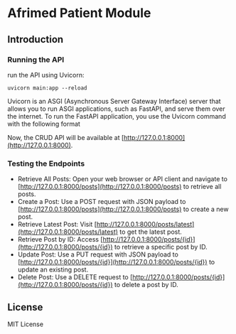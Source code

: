 # Afrimed Patient Module

## Introduction

### Running the API

run the API using Uvicorn:
```
uvicorn main:app --reload
```

Uvicorn is an ASGI (Asynchronous Server Gateway Interface) server that allows you to run ASGI applications, such as FastAPI, and serve them over the internet. To run the FastAPI application, you use the Uvicorn command with the following format

Now, the CRUD API will be available at [http://127.0.0.1:8000](http://127.0.0.1:8000).

### Testing the Endpoints

* Retrieve All Posts: Open your web browser or API client and navigate to [http://127.0.0.1:8000/posts](http://127.0.0.1:8000/posts) to retrieve all posts.
* Create a Post: Use a POST request with JSON payload to [http://127.0.0.1:8000/posts](http://127.0.0.1:8000/posts) to create a new post.
* Retrieve Latest Post: Visit [http://127.0.0.1:8000/posts/latest](http://127.0.0.1:8000/posts/latest) to get the latest post.
* Retrieve Post by ID: Access [http://127.0.0.1:8000/posts/{id}](http://127.0.0.1:8000/posts/{id}) to retrieve a specific post by ID.
* Update Post: Use a PUT request with JSON payload to [http://127.0.0.1:8000/posts/{id}](http://127.0.0.1:8000/posts/{id}) to update an existing post.
* Delete Post: Use a DELETE request to [http://127.0.0.1:8000/posts/{id}](http://127.0.0.1:8000/posts/{id}) to delete a post by ID.

## License

MIT License

